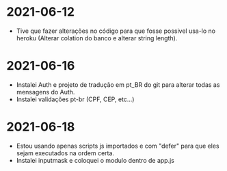 # 2021-06-12

-   Tive que fazer alterações no código para que fosse possivel usa-lo no heroku (Alterar colation do banco e alterar string length).

# 2021-06-16

-   Instalei Auth e projeto de tradução em pt_BR do git para alterar todas as mensagens do Auth.
-   Instalei validações pt-br (CPF, CEP, etc...)

# 2021-06-18

-   Estou usando apenas scripts js importados e com "defer" para que eles sejam executados na ordem certa.
-   Instalei inputmask e coloquei o modulo dentro de app.js
